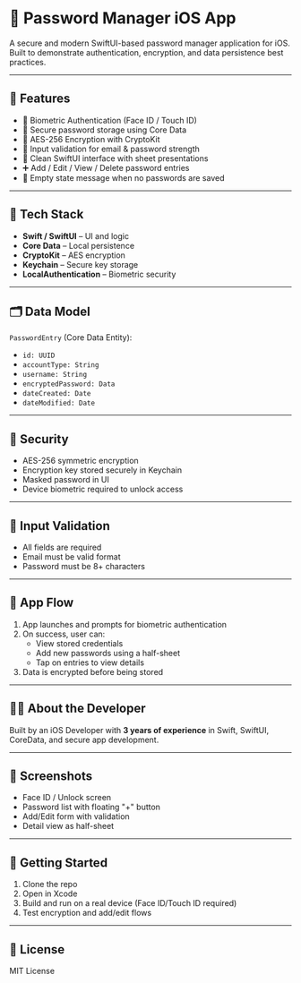 # 🔐 Password Manager iOS App

A secure and modern SwiftUI-based password manager application for iOS. Built to demonstrate authentication, encryption, and data persistence best practices.

---

## 📲 Features

- 🔐 Biometric Authentication (Face ID / Touch ID)
- 💾 Secure password storage using Core Data
- 🔑 AES-256 Encryption with CryptoKit
- 🧪 Input validation for email & password strength
- 🧼 Clean SwiftUI interface with sheet presentations
- ➕ Add / Edit / View / Delete password entries
- 🧹 Empty state message when no passwords are saved

---

## 🧰 Tech Stack

- **Swift / SwiftUI** – UI and logic
- **Core Data** – Local persistence
- **CryptoKit** – AES encryption
- **Keychain** – Secure key storage
- **LocalAuthentication** – Biometric security

---

## 🗂 Data Model

`PasswordEntry` (Core Data Entity):

- `id: UUID`
- `accountType: String`
- `username: String`
- `encryptedPassword: Data`
- `dateCreated: Date`
- `dateModified: Date`

---

## 🔐 Security

- AES-256 symmetric encryption
- Encryption key stored securely in Keychain
- Masked password in UI
- Device biometric required to unlock access

---

## 🧪 Input Validation

- All fields are required
- Email must be valid format
- Password must be 8+ characters

---

## 🧭 App Flow

1. App launches and prompts for biometric authentication
2. On success, user can:
    - View stored credentials
    - Add new passwords using a half-sheet
    - Tap on entries to view details
3. Data is encrypted before being stored

---

## 🧑‍💻 About the Developer

Built by an iOS Developer with **3 years of experience** in Swift, SwiftUI, CoreData, and secure app development.

---

## 📸 Screenshots

- Face ID / Unlock screen  
- Password list with floating "+" button  
- Add/Edit form with validation  
- Detail view as half-sheet  

---

## 🚀 Getting Started

1. Clone the repo
2. Open in Xcode
3. Build and run on a real device (Face ID/Touch ID required)
4. Test encryption and add/edit flows

---

## 📄 License

MIT License
